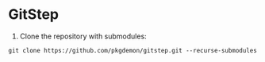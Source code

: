 # GitStep

1. Clone the repository with submodules:

```
git clone https://github.com/pkgdemon/gitstep.git --recurse-submodules
```
